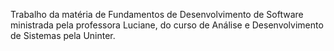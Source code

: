 Trabalho da matéria de Fundamentos de Desenvolvimento de Software ministrada pela professora Luciane, do curso de Análise e Desenvolvimento de Sistemas pela Uninter.
